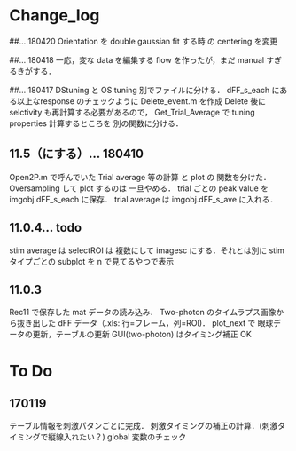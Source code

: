 # Change_log
##... 180420
Orientation を double gaussian fit する時 の centering を変更

##... 180418
一応，変な data を編集する flow を作ったが，まだ manual すぎるきがする．

##... 180417
DStuning と OS tuning 別でファイルに分ける．
dFF_s_each にある以上なresponse のチェックように Delete_event.m を作成
Delete 後に selctivity も再計算する必要があるので， Get_Trial_Average で tuning properties
計算するところを 別の関数に分ける．

## 11.5（にする）... 180410
Open2P.m で呼んでいた Trial average 等の計算 と plot の 関数を分けた．
Oversampling して plot するのは 一旦やめる．
trial ごとの peak value を imgobj.dFF_s_each に保存．
trial average は imgobj.dFF_s_ave に入れる．

## 11.0.4... todo
stim average は selectROI は 複数にして imagesc にする．それとは別に
stim タイプごとの subplot を n で見てるやつで表示

## 11.0.3
Rec11 で保存した mat データの読み込み．
Two-photon のタイムラプス画像から抜き出した dFF データ（.xls: 行=フレーム，列=ROI)．
plot_next で 眼球データの更新，テーブルの更新
GUI(two-photon) はタイミング補正 OK

# To Do
## 170119
テーブル情報を刺激パタンごとに完成．
刺激タイミングの補正の計算．(刺激タイミングで縦線入れたい？)
global 変数のチェック


